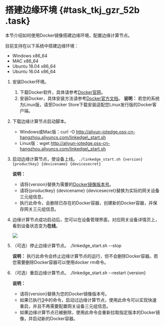 # 搭建边缘环境 {#task_tkj_gzr_52b .task}

本节介绍如何使用Docker镜像搭建边缘环境，配置边缘计算节点。

目前支持在以下系统中搭建边缘环境：

-   Windows x86\_64
-   MAC x86\_64
-   Ubuntu 18.04 x86\_64
-   Ubuntu 16.04 x86\_64

1.  安装Docker环境。 

    1.  下载Docker软件，具体请参考[Docker官网](https://www.docker.com/)。 
    2.  安装Docker，具体安装方法请参考[Docker官方文档](https://docs.docker.com/)。 
    **说明：** 若您的系统为Linux版，请至Docker Store下载安装适配您Linux发行版的Docker客户端。

2.  下载边缘计算节点启动脚本。 
    -   Windows或Mac版：curl -O http://aliyun-iotedge.oss-cn-hangzhou.aliyuncs.com/linkedge\_start.sh
    -   Linux版：wget http://aliyun-iotedge.oss-cn-hangzhou.aliyuncs.com/linkedge\_start.sh
3.  启动边缘计算节点，使设备上线。 `./linkedge_start.sh {version} {productkey} {devicename} {devicesecret}`

    **说明：** 

    -   请将\{version\}替换为需要的[Docker镜像版本号](../../../../cn.zh-CN/产品简介/发布历史.md#)。
    -   请将\{productkey\} \{devicename\} \{devicesecret\}替换为实际的网关设备三元组信息。
    -   执行此命令，会删除已存在的Docker容器，创建新的Docker容器，并保存网关三元组信息。
4.  边缘计算节点成功启动后，您可以在设备管理界面，对应网关设备详情页上，看到设备状态变为**在线**。 

    ![](http://static-aliyun-doc.oss-cn-hangzhou.aliyuncs.com/assets/img/15096/15344735996546_zh-CN.png)

5.  （可选）停止边缘计算节点。 ./linkedge\_start.sh --stop

    **说明：** 执行此命令会终止边缘计算节点的运行，但不会删除Docker容器。若您需要删除Docker容器可以使用docker rm命令。

6.  （可选）重启边缘计算节点。 ./linkedge\_start.sh --restart \{version\}

    **说明：** 

    -   请将\{version\}替换为您的Docker镜像版本号。
    -   如果已执行[3](#step3start)中的命令，启动过边缘计算节点，使用此命令可以实现快速重启，并且不再需要配置网关设备三元组信息。
    -   如果边缘计算节点已被删除，使用此命令会重新拉取指定版本的Docker镜像，并启动新的Docker容器。

